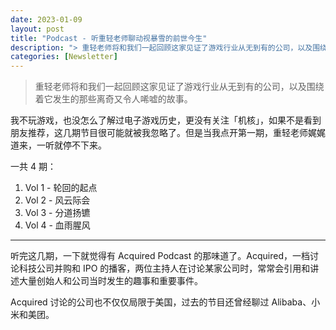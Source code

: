 ```yaml
---
date: 2023-01-09
layout: post
title: "Podcast - 听重轻老师聊动视暴雪的前世今生"
description: "> 重轻老师将和我们一起回顾这家见证了游戏行业从无到有的公司，以及围绕着它发生的那些离奇又令人唏嘘的故事。"
categories: [Newsletter]
---
```


> 重轻老师将和我们一起回顾这家见证了游戏行业从无到有的公司，以及围绕着它发生的那些离奇又令人唏嘘的故事。

我不玩游戏，也没怎么了解过电子游戏历史，更没有关注「机核」，如果不是看到朋友推荐，这几期节目很可能就被我忽略了。但是当我点开第一期，重轻老师娓娓道来，一听就停不下来。

一共 4 期：

1. Vol 1 - 轮回的起点
1. Vol 2 - 风云际会
1. Vol 3 - 分道扬镳
1. Vol 4 - 血雨腥风

***

听完这几期，一下就觉得有 Acquired Podcast 的那味道了。Acquired，一档讨论科技公司并购和 IPO 的播客，两位主持人在讨论某家公司时，常常会引用和讲述大量创始人和公司当时发生的趣事和重要事件。

Acquired 讨论的公司也不仅仅局限于美国，过去的节目还曾经聊过 Alibaba、小米和美团。